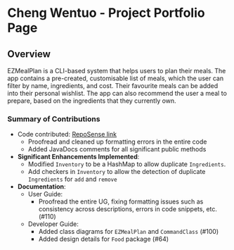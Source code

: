 # Cheng Wentuo - Project Portfolio Page

## Overview
EZMealPlan is a CLI-based system that helps users to plan their meals. The app contains a pre-created, customisable
list of meals, which the user can filter by name, ingredients, and cost. Their favourite meals can be added into their 
personal wishlist. The app can also recommend the user a meal to prepare, based on the ingredients that they currently 
own.

### Summary of Contributions
* Code contributed: [RepoSense link](https://nus-cs2113-ay2425s2.github.io/tp-dashboard/?search=cheng%20wentuo&sort=groupTitle&sortWithin=title&timeframe=commit&mergegroup=&groupSelect=groupByRepos&breakdown=true&checkedFileTypes=docs~functional-code~test-code~other&since=2025-02-21&tabOpen=true&tabType=authorship&tabAuthor=wentuoc&tabRepo=AY2425S2-CS2113-F14-4%2Ftp%5Bmaster%5D&authorshipIsMergeGroup=false&authorshipFileTypes=docs~functional-code~test-code&authorshipIsBinaryFileTypeChecked=false&authorshipIsIgnoredFilesChecked=false)
  * Proofread and cleaned up formatting errors in the entire code
  * Added JavaDocs comments for all significant public methods
* **Significant Enhancements Implemented**:
  * Modified `Inventory` to be a HashMap to allow duplicate `Ingredients`.
  * Add checkers in `Inventory` to allow the detection of duplicate `Ingredients` for `add` and `remove`
* **Documentation**:
    * User Guide:
        * Proofread the entire UG, fixing formatting issues such as consistency across descriptions, errors in code 
          snippets, etc. (#110)
    * Developer Guide:
        * Added class diagrams for `EZMealPlan` and `CommandClass` (#100)
        * Added design details for `Food` package (#64)